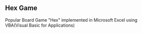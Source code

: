 ## Hex Game
Popular Board Game "Hex" implemented in Microsoft Excel using VBA(Visual Basic for Applications)
